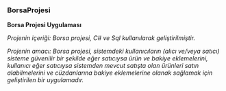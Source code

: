 ### BorsaProjesi
**Borsa Projesi Uygulaması**


*Projenin içeriği: Borsa projesi, C# ve Sql kullanılarak geliştirilmiştir.*

*Projenin amacı: Borsa projesi, sistemdeki kullanıcıların (alıcı ve/veya satıcı) sisteme güvenilir bir şekilde eğer satıcıysa ürün ve bakiye eklemelerini,
kullanıcı eğer satıcıysa sistemden mevcut satışta olan ürünleri satın alabilmelerini ve cüzdanlarına bakiye eklemelerine olanak sağlamak
için geliştirilen bir uygulamadır.*

